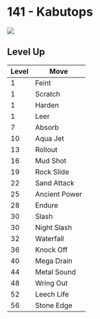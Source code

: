 # 141 - Kabutops
![][141]

## Level Up

Level | Move
---   | ---
  1   | Feint
  1   | Scratch
  1   | Harden
  1   | Leer
  7   | Absorb
 10   | Aqua Jet
 13   | Rollout
 16   | Mud Shot
 19   | Rock Slide
 22   | Sand Attack
 25   | Ancient Power
 28   | Endure
 30   | Slash
 30   | Night Slash
 32   | Waterfall
 36   | Knock Off
 40   | Mega Drain
 44   | Metal Sound
 48   | Wring Out
 52   | Leech Life
 56   | Stone Edge

[141]: ../img/pokemon/141.png
